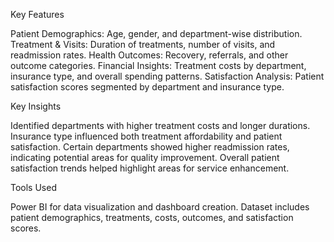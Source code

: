 
Key Features

Patient Demographics: Age, gender, and department-wise distribution.
Treatment & Visits: Duration of treatments, number of visits, and readmission rates.
Health Outcomes: Recovery, referrals, and other outcome categories.
Financial Insights: Treatment costs by department, insurance type, and overall spending patterns.
Satisfaction Analysis: Patient satisfaction scores segmented by department and insurance type.

Key Insights

Identified departments with higher treatment costs and longer durations.
Insurance type influenced both treatment affordability and patient satisfaction.
Certain departments showed higher readmission rates, indicating potential areas for quality improvement.
Overall patient satisfaction trends helped highlight areas for service enhancement.

Tools Used

Power BI for data visualization and dashboard creation.
Dataset includes patient demographics, treatments, costs, outcomes, and satisfaction scores.

